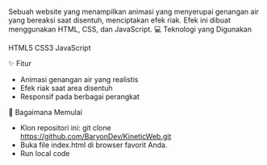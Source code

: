Sebuah website yang menampilkan animasi yang menyerupai genangan air yang bereaksi saat disentuh, menciptakan efek riak. Efek ini dibuat menggunakan HTML, CSS, dan JavaScript.
💻 Teknologi yang Digunakan

HTML5
CSS3
JavaScript

✨ Fitur

 - Animasi genangan air yang realistis
 - Efek riak saat area disentuh
 - Responsif pada berbagai perangkat

🚀 Bagaimana Memulai

 - Klon repositori ini: git clone https://github.com/BaryonDev/KineticWeb.git
 - Buka file index.html di browser favorit Anda.
 - Run local code

